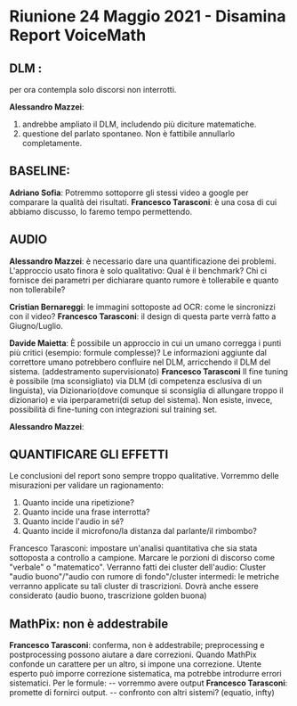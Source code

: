 # Riunione 24 Maggio 2021 - Disamina Report VoiceMath

## DLM :
per ora contempla solo discorsi non interrotti.

**Alessandro Mazzei**: 
1. andrebbe ampliato il DLM, includendo più diciture matematiche.
2. questione del parlato spontaneo. Non è fattibile annullarlo completamente.


## BASELINE:
**Adriano Sofia**:
Potremmo sottoporre gli stessi video a google per comparare la qualità dei risultati.
**Francesco Tarasconi**: è una cosa di cui abbiamo discusso, lo faremo tempo permettendo.

## AUDIO
**Alessandro Mazzei**:  è necessario dare una quantificazione dei problemi.
         L'approccio usato finora è solo qualitativo:
         Qual è il benchmark? Chi ci fornisce dei parametri per dichiarare quanto rumore è tollerabile e quanto non tollerabile?
        
**Cristian Bernareggi**: le immagini sottoposte ad OCR: come le sincronizzi con il video?
         **Francesco Tarasconi**: il design di questa parte verrà fatto a Giugno/Luglio.

**Davide Maietta**: È possibile un approccio in cui un umano corregga i punti più critici (esempio: formule complesse)?
Le informazioni aggiunte dal correttore umano potrebbero confluire nel DLM, arricchendo il DLM del sistema. 
(addestramento supervisionato)
**Francesco Tarasconi** Il fine tuning è possibile (ma sconsigliato) via DLM (di competenza esclusiva di un linguista), via 
Dizionario(dove comunque si sconsiglia di allungare troppo il dizionario) e via iperparametri(di setup del sistema).
Non esiste, invece, possibilità di fine-tuning con integrazioni sul training set.

**Alessandro Mazzei**: 
## QUANTIFICARE GLI EFFETTI
Le conclusioni del report sono sempre troppo qualitative.
Vorremmo delle misurazioni per validare un ragionamento:
1. Quanto incide una ripetizione?
2. Quanto incide una frase interrotta?
3. Quanto incide l'audio in sé?
4. Quanto incide il microfono/la distanza dal parlante/il rimbombo?

Francesco Tarasconi: impostare un'analisi quantitativa che sia stata sottoposta  a controllo a campione.
Marcare le porzioni di discorso come "verbale" o "matematico".
Verranno fatti dei cluster dell'audio:
Cluster "audio buono"/"audio con rumore di fondo"/cluster intermedi: le metriche verranno applicate su tali cluster di trascrizioni.
Dovrà anche essere considerato (audio buono, trascrizione golden buona)


## MathPix: non è addestrabile 
**Francesco Tarasconi**: conferma, non è addestrabile; preprocessing e postprocessing possono aiutare a dare correzioni. 
                         Quando MathPix confonde un carattere per un altro, si impone una correzione. 
                         Utente esperto può imporre correzione sistematica, ma potrebbe introdurre errori sistematici.
Per le formule:
-- vorremmo avere output **Francesco Tarasconi**: promette di fornirci output.
-- confronto con altri sistemi? (equatio, infty)


